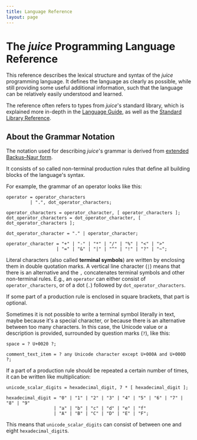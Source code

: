 ```yaml
---
title: Language Reference
layout: page
---
```


# The *juice* Programming Language Reference

This reference describes the lexical structure and syntax of the *juice* programming language. It defines the language as clearly as possible, while still providing some useful additional information, such that the language can be relatively easily understood and learned.

The reference often refers to types from *juice*'s standard library, which is explained more in-depth in the [Language Guide](../language-guide), as well as the [Standard Library Reference](../stdlib-reference).

## About the Grammar Notation

The notation used for describing *juice*'s grammar is derived from [extended Backus–Naur form](https://en.wikipedia.org/wiki/Extended_Backus–Naur_form).

It consists of so called non-terminal production rules that define all building blocks of the language's syntax.

For example, the grammar of an operator looks like this:

```ebnf
operator = operator_characters
         | ".", dot_operator_characters;

operator_characters = operator_character, [ operator_characters ];
dot_operator_characters = dot_operator_character, [ dot_operator_characters ];

dot_operator_character = "." | operator_character;

operator_character = "+" | "-" | "*" | "/" | "%" | "<" | ">"
                   | "=" | "&" | "|" | "^" | "!" | "?" | "~";
```

Literal characters (also called **terminal symbols**) are written by enclosing them in double quotation marks. A vertical line character (`|`) means that there is an alternative and the `,` concatenates terminal symbols and other non-terminal rules. E.g., an `operator` can either consist of `operator_characters`, or of a dot (`.`) followed by `dot_operator_characters`.

If some part of a production rule is enclosed in square brackets, that part is optional.

Sometimes it is not possible to write a terminal symbol literally in text, maybe because it's a special character, or because there is an alternative between too many characters. In this case, the Unicode value or a description is provided, surrounded by question marks (`?`), like this:

```ebnf
space = ? U+0020 ?;

comment_text_item = ? any Unicode character except U+000A and U+000D ?;
```

If a part of a production rule should be repeated a certain number of times, it can be written like multiplication:

```ebnf
unicode_scalar_digits = hexadecimal_digit, 7 * [ hexadecimal_digit ];

hexadecimal_digit = "0" | "1" | "2" | "3" | "4" | "5" | "6" | "7" | "8" | "9"
                  | "a" | "b" | "c" | "d" | "e" | "f"
                  | "A" | "B" | "C" | "D" | "E" | "F";
```

This means that `unicode_scalar_digits` can consist of between one and eight `hexadecimal_digit`s.

